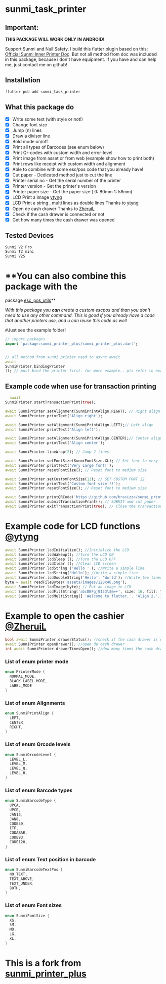 # sunmi_task_printer

## Important:

**THIS PACKAGE WILL WORK ONLY IN ANDROID!**

Support Sunmi and Null Safety.
I build this flutter plugin based on this:
[Official Sunmi Inner Printer Doc](https://file.cdn.sunmi.com/SUNMIDOCS/%E5%95%86%E7%B1%B3%E5%86%85%E7%BD%AE%E6%89%93%E5%8D%B0%E6%9C%BA%E5%BC%80%E5%8F%91%E8%80%85%E6%96%87%E6%A1%A3EN-0224.pdf).
But not all method from doc was included in this package, because i don't have equipment. If you
have and can help me, just contact me on github!

## Installation

```bash
flutter pub add sunmi_task_printer
```

## What this package do

- [x] Write some text (with style or not!)
- [x] Change font size
- [x] Jump (n) lines
- [x] Draw a divisor line
- [x] Bold mode on/off
- [x] Print all types of Barcodes (see enum below)
- [x] Print Qr-codes with custom width and error-level
- [x] Print image from asset or from web (example show how to print both)
- [x] Print rows like receipt with custom width and alignment
- [x] Able to combine with some esc/pos code that you already have!
- [x] Cut paper - Dedicated method just to cut the line
- [x] Printer serial no - Get the serial number of the printer
- [x] Printer version - Get the printer's version
- [x] Printer paper size - Get the paper size ( 0: 80mm 1: 58mm)
- [x] LCD Print a image  [ytyng](https://github.com/ytyng)
- [x] LCD Print a string , multi lines as double lines Thanks to [ytyng](https://github.com/ytyng)
- [x] Open de cash drawer Thanks to [ZheruiL](https://github.com/ZheruiL)
- [x] Check if the cash drawer is connected or not
- [x] Get how many times the cash drawer was opened

## Tested Devices

```bash
Sunmi V2 Pro 
Sunmi T2 mini
Sunmi V2S
```

# **You can also combine this package with the
package [esc_pos_utils](https://pub.dev/packages/esc_pos_utils)**

_With this package you  **can**  create a custom escpos and than you don't need to use any other
command.
This is good if you already have a code that another printers use, and u can reuse this code as
well_

#Just see the example folder!

```dart
// import packages
import 'package:sunmi_printer_plus/sunmi_printer_plus.dart';


// all method from sunmi printer need to async await
await
SunmiPrinter.bindingPrinter
(); // must bind the printer first. for more example.. pls refer to example tab.

```

## Example code when use for transaction printing

```dart
  await
SunmiPrinter.startTransactionPrint(true);

await SunmiPrinter.setAlignment(SunmiPrintAlign.RIGHT); // Right align
await SunmiPrinter.printText('Align right');

await SunmiPrinter.setAlignment(SunmiPrintAlign.LEFT);// Left align
await SunmiPrinter.printText('Align left');

await SunmiPrinter.setAlignment(SunmiPrintAlign.CENTER);// Center align
await SunmiPrinter.printText('Align center');

await SunmiPrinter.lineWrap(2); // Jump 2 lines

await SunmiPrinter.setFontSize(SunmiFontSize.XL); // Set font to very large
await SunmiPrinter.printText('Very Large font!');
await SunmiPrinter.resetFontSize(); // Reset font to medium size

await SunmiPrinter.setCustomFontSize(12); // SET CUSTOM FONT 12
await SunmiPrinter.printText('Custom font size!!!');
await SunmiPrinter.resetFontSize(); // Reset font to medium size

await SunmiPrinter.printQRCode('https://github.com/brasizza/sunmi_printer'); // PRINT A QRCODE
await SunmiPrinter.submitTransactionPrint(); // SUBMIT and cut paper
await SunmiPrinter.exitTransactionPrint(true); // Close the transaction

```

# Example code for LCD functions  [@ytyng](https://github.com/ytyng)

```dart
await SunmiPrinter.lcdInitialize(); //Initialize the LCD 
await SunmiPrinter.lcdWakeup(); //Turn the LCD ON
await SunmiPrinter.lcdSleep (); //Turn the LCD OFF 
await SunmiPrinter.lcdClear (); //Clear LCD screen 
await SunmiPrinter.lcdString ('Hello ' ); //Write a simple line  
await SunmiPrinter.lcdString('Hello'); //Write a simple line  
await SunmiPrinter.lcdDoubleString('Hello', 'World'); //Write two lines Unit8List 
byte = await readFileBytes('assets/images/128x40.png'); 
await SunmiPrinter.lcdImage(byte); // Put an image in LCD 
await SunmiPrinter.lcdFillString('abcDEFgj0123\$&=+', size: 16, fill: true); // Print a string and fill with zeros until the size is reached 
await SunmiPrinter.lcdMultiString([ 'Welcome to flutter.', 'Align 2.',], [ 1, 2, ] ); // Write multiple lines with alignment

```

# Example to open the cashier  [@ZheruiL](https://github.com/ZheruiL)

```dart
bool await SunmiPrinter.drawerStatus(); //check if the cash drawer is connect or disconnect
await SunmiPrinter.openDrawer(); //open de cash drawer
int await SunmiPrinter.drawerTimesOpen(); //How many times the cash drawer was opened

 ```

### List of enum printer mode

```dart
enum PrinterMode {
  NORMAL_MODE,
  BLACK_LABEL_MODE,
  LABEL_MODE
}
```

### List of enum Alignments

```dart
enum SunmiPrintAlign {
  LEFT,
  CENTER,
  RIGHT,
}
```

### List of enum Qrcode levels

```dart
enum SunmiQrcodeLevel {
  LEVEL_L,
  LEVEL_M,
  LEVEL_Q,
  LEVEL_H,
}
```

### List of enum Barcode types

```dart
enum SunmiBarcodeType {
  UPCA,
  UPCE,
  JAN13,
  JAN8,
  CODE39,
  ITF,
  CODABAR,
  CODE93,
  CODE128,
}
```

### List of enum Text position in barcode

```dart
enum SunmiBarcodeTextPos {
  NO_TEXT,
  TEXT_ABOVE,
  TEXT_UNDER,
  BOTH,
}
```

### List of enum Font sizes

```dart
enum SunmiFontSize {
  XS,
  SM,
  MD,
  LG,
  XL,
}
```

# This is a fork from [sunmi_printer_plus](https://pub.dev/packages/sunmi_printer_plus)